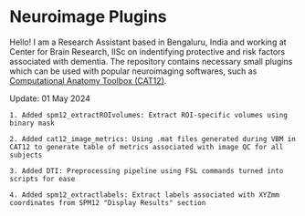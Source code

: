 ﻿# Neuroimage Plugins
Hello! I am a Research Assistant based in Bengaluru, India and working at Center for Brain Research, IISc on indentifying protective and risk factors associated with dementia. The repository contains necessary small plugins which can be used with popular neuroimaging softwares, such as <a href='https://neuro-jena.github.io/cat/'>Computational Anatomy Toolbox (CAT12)</a>. 

Update: 01 May 2024

```
1. Added spm12_extractROIvolumes: Extract ROI-specific volumes using binary mask

2. Added cat12_image_metrics: Using .mat files generated during VBM in CAT12 to generate table of metrics associated with image QC for all subjects

3. Added DTI: Preprocessing pipeline using FSL commands turned into scripts for ease

4. Added spm12_extractlabels: Extract labels associated with XYZmm coordinates from SPM12 "Display Results" section
```

